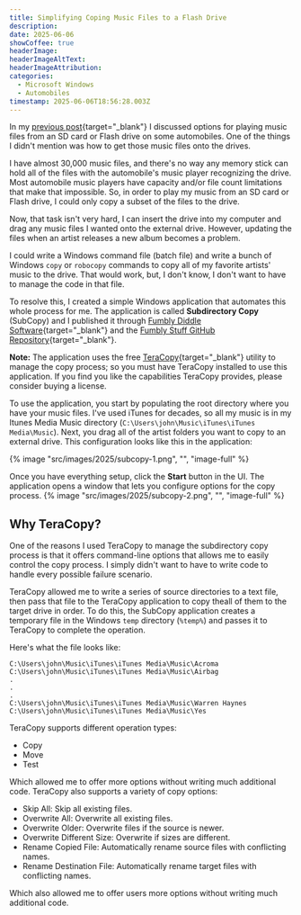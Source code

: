 ```yaml
---
title: Simplifying Coping Music Files to a Flash Drive
description: 
date: 2025-06-06
showCoffee: true
headerImage: 
headerImageAltText: 
headerImageAttribution: 
categories:
  - Microsoft Windows
  - Automobiles
timestamp: 2025-06-06T18:56:28.003Z
---
```


In my [previous post](/posts/2025/acura-play-music-usb/){target="_blank"} I discussed options for playing music files from an SD card or Flash drive on some automobiles. One of the things I didn't mention was how to get those music files onto the drives.

I have almost 30,000 music files, and there's no way any memory stick can hold all of the files with the automobile's music player recognizing the drive. Most automobile music players have capacity and/or file count limitations that make that impossible. So, in order to play my music from an SD card or Flash drive, I could only copy a subset of the files to the drive.

Now, that task isn't very hard, I can insert the drive into my computer and drag any music files I wanted onto the external drive. However, updating the files when an artist releases a new album becomes a problem.

I could write a Windows command file (batch file) and write a bunch of Windows `copy` or `robocopy` commands to copy all of my favorite artists' music to the drive. That would work, but, I don't know, I don't want to have to manage the code in that file.

To resolve this, I created a simple Windows application that automates this whole process for me. The application is called **Subdirectory Copy** (SubCopy) and I published it through [Fumbly Diddle Software](https://fumblydiddle.com/products/subcopy/){target="_blank"} and the [Fumbly Stuff GitHub Repository](https://github.com/fumblystuff/subdirectory-copy){target="_blank"}.

**Note:** The application uses the free [TeraCopy](https://www.codesector.com/teracopy){target="_blank"} utility to manage the copy process; so you must have TeraCopy installed to use this application. If you find you like the capabilities TeraCopy provides, please consider buying a license.

To use the application, you start by populating the root directory where you have your music files. I've used iTunes for decades, so all my music is in my Itunes Media Music directory (`C:\Users\john\Music\iTunes\iTunes Media\Music`). Next, you drag all of the artist folders you want to copy to an external drive. This configuration looks like this in the application:

{% image "src/images/2025/subcopy-1.png", "", "image-full" %}

Once you have everything setup, click the **Start** button in the UI. The application opens a window that lets you configure options for the copy process.
{% image "src/images/2025/subcopy-2.png", "", "image-full" %}

## Why TeraCopy?

One of the reasons I used TeraCopy to manage the subdirectory copy process is that it offers command-line options that allows me to easily control the copy process. I simply didn't want to have to write code to handle every possible failure scenario. 

TeraCopy allowed me to write a series of source directories to a text file, then pass that file to the TeraCopy application to copy theall of them to the target drive in order. To do this, the SubCopy application creates a temporary file in the Windows `temp` directory (`%temp%`) and passes it to TeraCopy to complete the operation.

Here's what the file looks like:

```text
C:\Users\john\Music\iTunes\iTunes Media\Music\Acroma
C:\Users\john\Music\iTunes\iTunes Media\Music\Airbag
.
.
.
C:\Users\john\Music\iTunes\iTunes Media\Music\Warren Haynes
C:\Users\john\Music\iTunes\iTunes Media\Music\Yes
```

TeraCopy supports different operation types:

+ Copy
+ Move
+ Test

Which allowed me to offer more options without writing much additional code. TeraCopy also supports a variety of copy options:

+ Skip All: Skip all existing files.
+ Overwrite All: Overwrite all existing files.
+ Overwrite Older: Overwrite files if the source is newer.
+ Overwrite Different Size: Overwrite if sizes are different.
+ Rename Copied File: Automatically rename source files with conflicting names.
+ Rename Destination File: Automatically rename target files with conflicting names.

Which also allowed me to offer users more options without writing much additional code.
